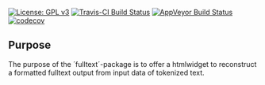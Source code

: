 
[![License: GPL
v3](https://img.shields.io/badge/License-GPLv3-blue.svg)](https://www.gnu.org/licenses/gpl-3.0)
[![Travis-CI Build
Status](https://api.travis-ci.org/PolMine/fulltext.svg?branch=master)](https://travis-ci.org/PolMine/fulltext)
[![AppVeyor Build
Status](https://ci.appveyor.com/api/projects/status/github/PolMine/fulltext?branch=master&svg=true)](https://ci.appveyor.com/project/PolMine/fulltext)
[![codecov](https://codecov.io/gh/PolMine/fulltext/branch/master/graph/badge.svg)](https://codecov.io/gh/PolMine/fulltext/branch/master)

## Purpose

The purpose of the ´fulltext´-package is to offer a htmlwidget to
reconstruct a formatted fulltext output from input data of tokenized
text.
